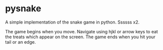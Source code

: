 pysnake
=======

A simple implementation of the snake game in python. Ssssss x2.

The game begins when you move. Navigate using hjkl or arrow keys to eat the treats which appear on the screen. The game ends when you hit your tail or an edge.
